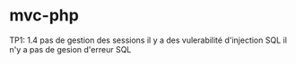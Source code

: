 # mvc-php
TP1:
1.4
pas de gestion des sessions
il y a des vulerabilité d'injection SQL
il n'y a pas de gesion d'erreur SQL
